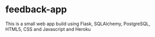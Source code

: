 # feedback-app
This is a small web app build using Flask, SQLAlchemy, PostgreSQL, HTML5, CSS and Javascript and Heroku
